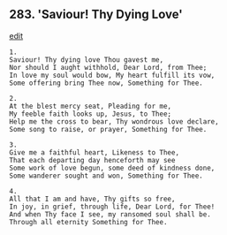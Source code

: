 
## 283.  'Saviour! Thy Dying Love'
[edit](https://docs.google.com/document/d/1vTFKnxOPG16LgqI1HnkO4ncPgitLLJdk/edit?mode=html)



    1.
    Saviour! Thy dying love Thou gavest me, 
    Nor should I aught withhold, Dear Lord, from Thee; 
    In love my soul would bow, My heart fulfill its vow, 
    Some offering bring Thee now, Something for Thee. 

    2.
    At the blest mercy seat, Pleading for me, 
    My feeble faith looks up, Jesus, to Thee; 
    Help me the cross to bear, Thy wondrous love declare, 
    Some song to raise, or prayer, Something for Thee. 

    3.
    Give me a faithful heart, Likeness to Thee, 
    That each departing day henceforth may see 
    Some work of love begun, some deed of kindness done, 
    Some wanderer sought and won, Something for Thee. 

    4.
    All that I am and have, Thy gifts so free, 
    In joy, in grief, through life, Dear Lord, for Thee! 
    And when Thy face I see, my ransomed soul shall be. 
    Through all eternity Something for Thee.
